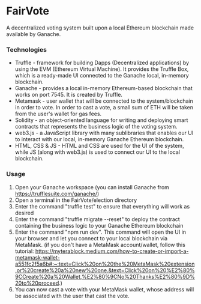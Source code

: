 # FairVote

A decentralized voting system built upon a local Ethereum blockchain made available by Ganache.

### Technologies

- Truffle - framework for building Dapps (Decentralized applications) by using the EVM (Ethereum Virtual Machine). It provides the Truffle Box, which is a ready-made UI connected to the Ganache local, in-memory blockchain.
- Ganache - provides a local in-memory Ethereum-based blockchain that works on port 7545. It is created by Truffle.
- Metamask - user wallet that will be connected to the system/blockchain in order to vote. In order to cast a vote, a small sum of ETH will be taken from the user's wallet for gas fees.
- Solidity - an object-oriented language for writing and deploying smart contracts that represents the business logic of the voting system.
- web3.js - a JavaScript library with many sublibraries that enables our UI to interact with our local, in-memory Ganache Ethereum blockchain.
- HTML, CSS & JS - HTML and CSS are used for the UI of the system, while JS (along with web3.js) is used to connect our UI to the local blockchain.

### Usage

1. Open your Ganache workspace (you can install Ganache from https://trufflesuite.com/ganache/)
2. Open a terminal in the FairVote/election directory
3. Enter the command "truffle test" to ensure that everything will work as desired
4. Enter the command "truffle migrate --reset" to deploy the contract containing the business logic to your Ganache Ethereum blockchain
5. Enter the command "npm run dev". This command will open the UI in your browser and let you connect to your local blockchain via MetaMask. (if you don't have a MetaMask account/wallet, follow this tutorial: https://myterablock.medium.com/how-to-create-or-import-a-metamask-wallet-a551fc2f5a6b#:~:text=Click%20on%20the%20MetaMask%20extension,or%20create%20a%20new%20one.&text=Click%20on%20%E2%80%9CCreate%20a%20Wallet,%E2%80%9CNo%20Thanks%E2%80%9D%20to%20proceed.)
6. You can now cast a vote with your MetaMask wallet, whose address will be associated with the user that cast the vote.
